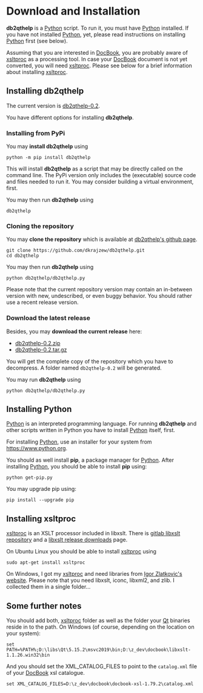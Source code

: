 # Download and Installation

__db2qthelp__ is a [Python](https://www.python.org/) script. To run it, you must have [Python](https://www.python.org/) installed. If you have not installed [Python](https://www.python.org/), yet, please read instructions on installing [Python](https://www.python.org/) first (see below).

Assuming that you are interested in [DocBook](https://docbook.org/), you are probably aware of [xsltproc](https://gitlab.gnome.org/GNOME/libxslt) as a processing tool. In case your [DocBook](https://docbook.org/) document is not yet converted, you will need [xsltproc](https://gitlab.gnome.org/GNOME/libxslt). Please see below for a brief information about installing [xsltproc](https://gitlab.gnome.org/GNOME/libxslt).


## Installing db2qthelp

The current version is [db2qthelp-0.2](https://github.com/dkrajzew/db2qthelp/releases/tag/0.2).

You have different options for installing __db2qthelp__.

### Installing from PyPi

You may __install db2qthelp__ using

```console
python -m pip install db2qthelp
```

This will install __db2qthelp__ as a script that may be directly called on the command line. The PyPi version only includes the (executable) source code and files needed to run it. You may consider building a virtual environment, first.

You may then run __db2qthelp__ using 

```console
db2qthelp
```

### Cloning the repository

You may __clone the repository__ which is available at [db2qthelp&apos;s github page](https://github.com/dkrajzew/db2qthelp).

```console
git clone https://github.com/dkrajzew/db2qthelp.git
cd db2qthelp
```

You may then run __db2qthelp__ using 

```console
python db2qthelp/db2qthelp.py
```

Please note that the current repository version may contain an in-between version with new, undescribed, or even buggy behavior. You should rather use a recent release version.

### Download the latest release

Besides, you may __download the current release__ here:

* [db2qthelp-0.2.zip](https://github.com/dkrajzew/db2qthelp/archive/refs/tags/0.2.zip)
* [db2qthelp-0.2.tar.gz](https://github.com/dkrajzew/db2qthelp/archive/refs/tags/0.2.tar.gz)

You will get the complete copy of the repository which you have to decompress. A folder named ```db2qthelp-0.2``` will be generated.

You may run __db2qthelp__ using 

```console
python db2qthelp/db2qthelp.py
```


## Installing Python

[Python](https://www.python.org/) is an interpreted programming language. For running __db2qthelp__ and other scripts written in Python you have to install [Python](https://www.python.org/) itself, first.

For installing [Python](https://www.python.org/), use an installer for your system from <https://www.python.org>.

You should as well install **pip**, a package manager for [Python](https://www.python.org/). After installing [Python](https://www.python.org/), you should be able to install **pip** using:

```console
python get-pip.py
```

You may upgrade pip using:

```console
pip install --upgrade pip
```

## Installing xsltproc

[xsltproc](https://gitlab.gnome.org/GNOME/libxslt) is an XSLT processor included in libxslt. There is [gitlab libxslt repository](https://gitlab.gnome.org/GNOME/libxslt) and a [libxslt release downloads](https://download.gnome.org/sources/libxslt/) page.

On Ubuntu Linux you should be able to install [xsltproc](https://gitlab.gnome.org/GNOME/libxslt) using

```console
sudo apt-get install xsltproc
```

On Windows, I got my [xsltproc](https://gitlab.gnome.org/GNOME/libxslt) and need libraries from [Igor Zlatkovic's website](https://www.zlatkovic.com/libxml.en.html). Please note that you need libxslt, iconc, libxml2, and zlib. I collected them in a single folder...

## Some further notes

You should add both, [xsltproc](https://gitlab.gnome.org/GNOME/libxslt) folder as well as the folder your [Qt](https://www.qt.io/) binaries reside in to the path. On Windows (of course, depending on the location on your system):

```console
set PATH=%PATH%;D:\libs\Qt\5.15.2\msvc2019\bin;D:\z_dev\docbook\libxslt-1.1.26.win32\bin
```

And you should set the XML_CATALOG_FILES to point to the ```catalog.xml``` file of your [DocBook](https://docbook.org/) xsl catalogue.

```console
set XML_CATALOG_FILES=D:\z_dev\docbook\docbook-xsl-1.79.2\catalog.xml
```

